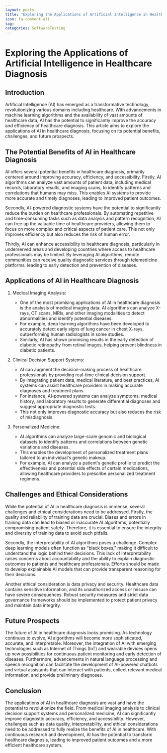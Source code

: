 ```yaml
---
layout: posts
title: "Exploring the Applications of Artificial Intelligence in Healthcare Diagnosis"
icon: fa-comment-alt
tag:      
categories: SoftwareTesting
---
```



# Exploring the Applications of Artificial Intelligence in Healthcare Diagnosis

## Introduction

Artificial Intelligence (AI) has emerged as a transformative technology, revolutionizing various domains including healthcare. With advancements in machine learning algorithms and the availability of vast amounts of healthcare data, AI has the potential to significantly improve the accuracy and efficiency of healthcare diagnosis. This article aims to explore the applications of AI in healthcare diagnosis, focusing on its potential benefits, challenges, and future prospects.

## The Potential Benefits of AI in Healthcare Diagnosis

AI offers several potential benefits in healthcare diagnosis, primarily centered around improving accuracy, efficiency, and accessibility. Firstly, AI algorithms can analyze vast amounts of patient data, including medical records, laboratory results, and imaging scans, to identify patterns and correlations that humans may miss. This enables AI systems to provide more accurate and timely diagnoses, leading to improved patient outcomes.

Secondly, AI-powered diagnostic systems have the potential to significantly reduce the burden on healthcare professionals. By automating repetitive and time-consuming tasks such as data analysis and pattern recognition, AI can free up the valuable time of healthcare providers, allowing them to focus on more complex and critical aspects of patient care. This not only improves efficiency but also reduces the risk of human error.

Thirdly, AI can enhance accessibility to healthcare diagnosis, particularly in underserved areas and developing countries where access to healthcare professionals may be limited. By leveraging AI algorithms, remote communities can receive quality diagnostic services through telemedicine platforms, leading to early detection and prevention of diseases.

## Applications of AI in Healthcare Diagnosis

1. Medical Imaging Analysis:
   - One of the most promising applications of AI in healthcare diagnosis is the analysis of medical imaging data. AI algorithms can analyze X-rays, CT scans, MRIs, and other imaging modalities to detect abnormalities and identify potential diseases.
   - For example, deep learning algorithms have been developed to accurately detect early signs of lung cancer in chest X-rays, outperforming human radiologists in some studies.
   - Similarly, AI has shown promising results in the early detection of diabetic retinopathy from retinal images, helping prevent blindness in diabetic patients.

2. Clinical Decision Support Systems:
   - AI can augment the decision-making process of healthcare professionals by providing real-time clinical decision support.
   - By integrating patient data, medical literature, and best practices, AI systems can assist healthcare providers in making accurate diagnoses and treatment plans.
   - For instance, AI-powered systems can analyze symptoms, medical history, and laboratory results to generate differential diagnoses and suggest appropriate diagnostic tests.
   - This not only improves diagnostic accuracy but also reduces the risk of misdiagnosis.

3. Personalized Medicine:
   - AI algorithms can analyze large-scale genomic and biological datasets to identify patterns and correlations between genetic variations and diseases.
   - This enables the development of personalized treatment plans tailored to an individual's genetic makeup.
   - For example, AI can analyze a patient's genetic profile to predict the effectiveness and potential side effects of certain medications, allowing healthcare providers to prescribe personalized treatment regimens.

## Challenges and Ethical Considerations

While the potential of AI in healthcare diagnosis is immense, several challenges and ethical considerations need to be addressed. Firstly, the quality and reliability of training data are crucial. Biases and errors in training data can lead to biased or inaccurate AI algorithms, potentially compromising patient safety. Therefore, it is essential to ensure the integrity and diversity of training data to avoid such pitfalls.

Secondly, the interpretability of AI algorithms poses a challenge. Complex deep learning models often function as "black boxes," making it difficult to understand the logic behind their decisions. This lack of interpretability raises concerns about accountability and the ability to explain diagnostic outcomes to patients and healthcare professionals. Efforts should be made to develop explainable AI models that can provide transparent reasoning for their decisions.

Another ethical consideration is data privacy and security. Healthcare data contains sensitive information, and its unauthorized access or misuse can have severe consequences. Robust security measures and strict data governance frameworks should be implemented to protect patient privacy and maintain data integrity.

## Future Prospects

The future of AI in healthcare diagnosis looks promising. As technology continues to evolve, AI algorithms will become more sophisticated, accurate, and interpretable. Moreover, the integration of AI with emerging technologies such as Internet of Things (IoT) and wearable devices opens up new possibilities for continuous patient monitoring and early detection of diseases. Furthermore, advancements in natural language processing and speech recognition can facilitate the development of AI-powered chatbots and virtual assistants that can interact with patients, collect relevant medical information, and provide preliminary diagnoses.

## Conclusion

The applications of AI in healthcare diagnosis are vast and have the potential to revolutionize the field. From medical imaging analysis to clinical decision support systems and personalized medicine, AI can significantly improve diagnostic accuracy, efficiency, and accessibility. However, challenges such as data quality, interpretability, and ethical considerations need to be addressed to fully realize the benefits of AI in healthcare. With continuous research and development, AI has the potential to transform healthcare diagnosis, leading to improved patient outcomes and a more efficient healthcare system.